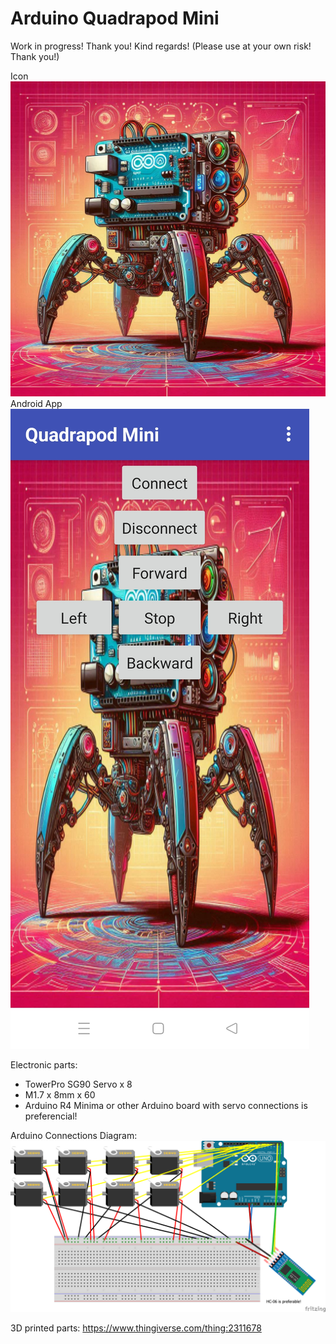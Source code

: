 # Arduino Quadrapod Mini
Work in progress! Thank you! Kind regards!
(Please use at your own risk! Thank you!)

Icon
![alt text](https://github.com/comancheace/Quadrapod_Mini/blob/main/icon.jpeg?raw=true)
Android App
![alt text](https://github.com/comancheace/Quadrapod_Mini/blob/main/Android_app.jpg?raw=true)

Electronic parts:
- TowerPro SG90 Servo x 8
- M1.7 x 8mm x 60
- Arduino R4 Minima or other Arduino board with servo connections is preferencial!

Arduino Connections Diagram:
![alt text](https://github.com/comancheace/Quadrapod_Mini/blob/main/quadrapod_mini_diagram.png?raw=true)

3D printed parts:
https://www.thingiverse.com/thing:2311678
